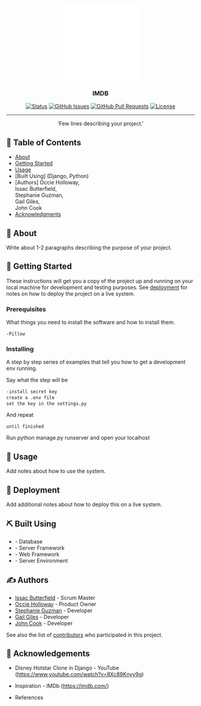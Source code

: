 <p align="center">
  <a href="" rel="noopener">
 <img width=200px height=200px src="static/images/LogoMakr-7lDBnl.png" alt="Project logo"></a>
</p>

<h3 align="center">IMDB</h3>

<div align="center">

[![Status](https://img.shields.io/badge/status-active-success.svg)]()
[![GitHub Issues](https://img.shields.io/github/issues/kylelobo/The-Documentation-Compendium.svg)](https://github.com/Isaac-Develops/imdb-app/issues)
[![GitHub Pull Requests](https://img.shields.io/github/issues-pr/kylelobo/The-Documentation-Compendium.svg)](https://github.com/Isaac-Develops/imdb-app/pulls)
[![License](https://img.shields.io/badge/license-MIT-blue.svg)](/LICENSE)

</div>

---

<p align="center">'Few lines describing your project.'
 <br>
</p>

## 📝 Table of Contents

- [About](#about)
- [Getting Started](#getting_started)
- [Usage](#usage)
- [Built Using] (Django, Python)
- [Authors] Occie Holloway, <br>
  Issac Butterfield, <br>
  Stephanie Guzman, <br>
  Gail Giles, <br>
  John Cook
- [Acknowledgments](#acknowledgement)

## 🧐 About <a name = "Imdb"></a>

Write about 1-2 paragraphs describing the purpose of your project.

## 🏁 Getting Started <a name = "getting_started"></a>

These instructions will get you a copy of the project up and running on your local machine for development and testing purposes. See [deployment](#deployment) for notes on how to deploy the project on a live system.

### Prerequisites

What things you need to install the software and how to install them.

```
-Pillow
```

### Installing

A step by step series of examples that tell you how to get a development env running.

Say what the step will be

```text
-install secret key
create a .env file
set the key in the settings.py
```

And repeat

```text
until finished
```

Run python manage.py runserver and open your localhost

## 🎈 Usage <a name="usage"></a>

Add notes about how to use the system.

## 🚀 Deployment <a name = "deployment"></a>

Add additional notes about how to deploy this on a live system.

## ⛏️ Built Using <a name = "built_using"></a>

- []() - Database
- []() - Server Framework
- []() - Web Framework
- []() - Server Environment

## ✍️ Authors <a name = "authors"></a>

- [Issac Butterfield](https://github.com/Isaac-Develops) - Scrum Master
- [Occie Holloway](https://github.com/occie-holloway) - Product Owner
- [Stephanie Guzman](https://github.com/stephguzman) - Developer
- [Gail Giles](https://github.com/gilesgr12) - Developer
- [John Cook](https://github.com/cooksta120021) - Developer

See also the list of [contributors](https://github.com/kylelobo/The-Documentation-Compendium/contributors) who participated in this project.

## 🎉 Acknowledgements <a name = "acknowledgement"></a>

- Disney Hotstar Clone in Django - YouTube 
  (https://www.youtube.com/watch?v=8Xc89Knyy9g)<br>
  
- Inspiration - IMDb 
  (https://imdb.com/)<br>

- References
